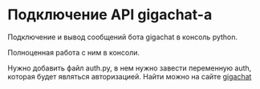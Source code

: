 # Подключение API gigachat-а

Подключение и вывод сообщений бота gigachat в консоль python.

Полноценная работа с ним в консоли.

Нужно добавить файл auth.py, в нем нужно завести переменную auth, которая будет являться авторизацией.
Найти можно на сайте [gigachat](https://developers.sber.ru/portal/products/gigachat-api)
